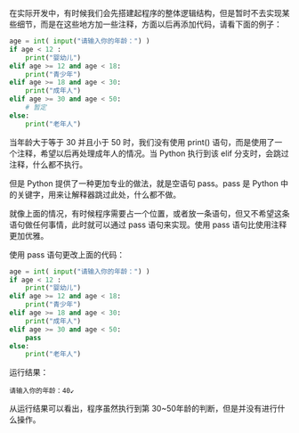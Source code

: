 在实际开发中，有时候我们会先搭建起程序的整体逻辑结构，但是暂时不去实现某些细节，而是在这些地方加一些注释，方面以后再添加代码，请看下面的例子：
```python
age = int( input("请输入你的年龄：") )
if age < 12 :
    print("婴幼儿")
elif age >= 12 and age < 18:
    print("青少年")
elif age >= 18 and age < 30:
    print("成年人")
elif age >= 30 and age < 50:
    # 暂定
else:
    print("老年人")
```

当年龄大于等于 30 并且小于 50 时，我们没有使用 print() 语句，而是使用了一个注释，希望以后再处理成年人的情况。当 Python 执行到该 elif 分支时，会跳过注释，什么都不执行。

但是 Python 提供了一种更加专业的做法，就是空语句 pass。pass 是 Python 中的关键字，用来让解释器跳过此处，什么都不做。

就像上面的情况，有时候程序需要占一个位置，或者放一条语句，但又不希望这条语句做任何事情，此时就可以通过 pass 语句来实现。使用 pass 语句比使用注释更加优雅。

使用 pass 语句更改上面的代码：
```python
age = int( input("请输入你的年龄：") )
if age < 12 :
    print("婴幼儿")
elif age >= 12 and age < 18:
    print("青少年")
elif age >= 18 and age < 30:
    print("成年人")
elif age >= 30 and age < 50:
    pass
else:
    print("老年人")
```
运行结果：
```consle
请输入你的年龄：40↙
```

从运行结果可以看出，程序虽然执行到第 30~50年龄的判断，但是并没有进行什么操作。